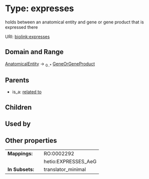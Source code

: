 
# Type: expresses


holds between an anatomical entity and gene or gene product that is expressed there

URI: [biolink:expresses](https://w3id.org/biolink/vocab/expresses)


## Domain and Range

[AnatomicalEntity](AnatomicalEntity.md) ->  <sub>0..*</sub> [GeneOrGeneProduct](GeneOrGeneProduct.md)

## Parents

 *  is_a: [related to](related_to.md)

## Children


## Used by


## Other properties

|  |  |  |
| --- | --- | --- |
| **Mappings:** | | RO:0002292 |
|  | | hetio:EXPRESSES_AeG |
| **In Subsets:** | | translator_minimal |

